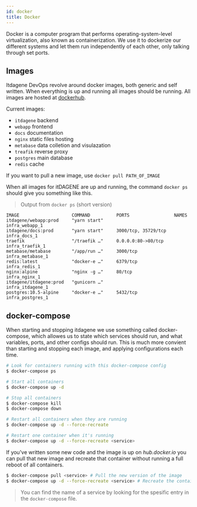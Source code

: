 ```yaml
---
id: docker
title: Docker
---
```


Docker is a computer program that performs operating-system-level virtualization, also known as containerization. We use it to dockerize our different systems and let them run independently of each other, only talking through set ports.

## Images

Itdagene DevOps revolve around docker images, both generic and self written. When everything is up and running all images should be running. All images are hosted at [dockerhub](https://hub.docker.com/?namespace=itdagene).

Current images:

- `itdagene` backend
- `webapp` frontend
- `docs` documentation
- `nginx` static files hosting
- `metabase` data colletion and visulazation
- `treafik` reverse proxy
- `postgres` main database
- `redis` cache

If you want to pull a new image, use `docker pull PATH_OF_IMAGE`

When all images for itDAGENE are up and running, the command `docker ps` should give you something like this.

> Output from `docker ps` (short version)

```
IMAGE                    COMMAND          PORTS                 NAMES
itdagene/webapp:prod     "yarn start"                           infra_webapp_1
itdagene/docs:prod       "yarn start"     3000/tcp, 35729/tcp   infra_docs_1
traefik                  "/traefik …"     0.0.0.0:80->80/tcp    infra_traefik_1
metabase/metabase        "/app/run …"     3000/tcp              infra_metabase_1
redis:latest             "docker-e …"     6379/tcp              infra_redis_1
nginx:alpine             "nginx -g …"     80/tcp                infra_nginx_1
itdagene/itdagene:prod   "gunicorn …"                           infra_itdagene_1
postgres:10.5-alpine     "docker-e …"     5432/tcp              infra_postgres_1
```

## docker-compose

When starting and stopping itdagene we use something called docker-compose, which allowes us to state which services should run, and what variables, ports, and other configs should run. This is much more convient than starting and stopping each image, and applying configurations each time.

```zsh
# Look for containers running with this docker-compose config
$ docker-compose ps

# Start all containers
$ docker-compose up -d

# Stop all containers
$ docker-compose kill
$ docker-compose down

# Restart all containers when they are running
$ docker-compose up -d --force-recreate

# Restart one container when it's running
$ docker-compose up -d --force-recreate <service>
```

If you've written some new code and the image is up on _hub.docker.io_ you can pull that new image and recreate that container without running a full reboot of all containers.

```zsh
$ docker-compose pull <service> # Pull the new version of the image
$ docker-compose up -d --force-recreate <service> # Recreate the container
```

> You can find the name of a service by looking for the spesific entry in the `docker-compose` file.
